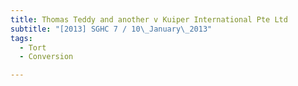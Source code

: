 ```yaml
---
title: Thomas Teddy and another v Kuiper International Pte Ltd 
subtitle: "[2013] SGHC 7 / 10\_January\_2013"
tags:
  - Tort
  - Conversion

---
```


